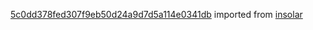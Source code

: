 [5c0dd378fed307f9eb50d24a9d7d5a114e0341db](https://github.com/insolar/insolar/commit/5c0dd378fed307f9eb50d24a9d7d5a114e0341db) imported from [insolar](https://github.com/insolar/insolar)
